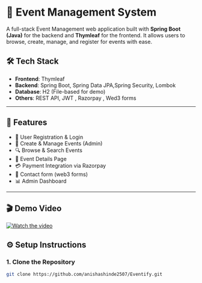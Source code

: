 
# 🎉 Event Management System

A full-stack Event Management web application built with **Spring Boot (Java)** for the backend and **Thymleaf** for the frontend. It allows users to browse, create, manage, and register for events with ease.

## 🛠️ Tech Stack

- **Frontend**: Thymleaf
- **Backend**: Spring Boot, Spring Data JPA,Spring Security, Lombok
- **Database**: H2 (File-based for demo)
- **Others**: REST API, JWT , Razorpay , Wed3 forms

---

## 🚀 Features

- 📝 User Registration & Login
- 📅 Create & Manage Events (Admin)
- 🔍 Browse & Search Events
- 🧾 Event Details Page
- 💳 Payment Integration via Razorpay
- 🔔 Contact form (web3 forms)
- 📊 Admin Dashboard

---

## 🎬 Demo Video

[![Watch the video](https://img.youtube.com/vi/n4rn5ZMI-b0/0.jpg)](https://www.youtube.com/watch?v=n4rn5ZMI-b0)


## ⚙️ Setup Instructions

### 1. Clone the Repository

```bash
git clone https://github.com/anishashinde2507/Eventify.git
